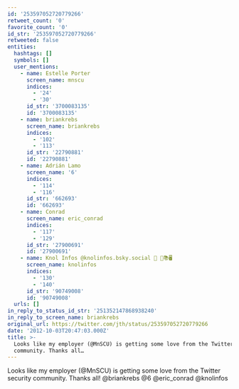 ```yaml
---
id: '253597052720779266'
retweet_count: '0'
favorite_count: '0'
id_str: '253597052720779266'
retweeted: false
entities:
  hashtags: []
  symbols: []
  user_mentions:
    - name: Estelle Porter
      screen_name: mnscu
      indices:
        - '24'
        - '30'
      id_str: '3700083135'
      id: '3700083135'
    - name: briankrebs
      screen_name: briankrebs
      indices:
        - '102'
        - '113'
      id_str: '22790881'
      id: '22790881'
    - name: Adrián Lamo
      screen_name: '6'
      indices:
        - '114'
        - '116'
      id_str: '662693'
      id: '662693'
    - name: Conrad
      screen_name: eric_conrad
      indices:
        - '117'
        - '129'
      id_str: '27900691'
      id: '27900691'
    - name: Knol Infos @knolinfos.bsky.social 🤖 🚀📚🖥️
      screen_name: knolinfos
      indices:
        - '130'
        - '140'
      id_str: '90749008'
      id: '90749008'
  urls: []
in_reply_to_status_id_str: '251352147868938240'
in_reply_to_screen_name: briankrebs
original_url: https://twitter.com/jth/status/253597052720779266
date: '2012-10-03T20:47:03.000Z'
title: >-
  Looks like my employer (@MnSCU) is getting some love from the Twitter security
  community. Thanks all…
---
```


Looks like my employer (@MnSCU) is getting some love from the Twitter security community. Thanks all! @briankrebs @6 @eric_conrad @knolinfos